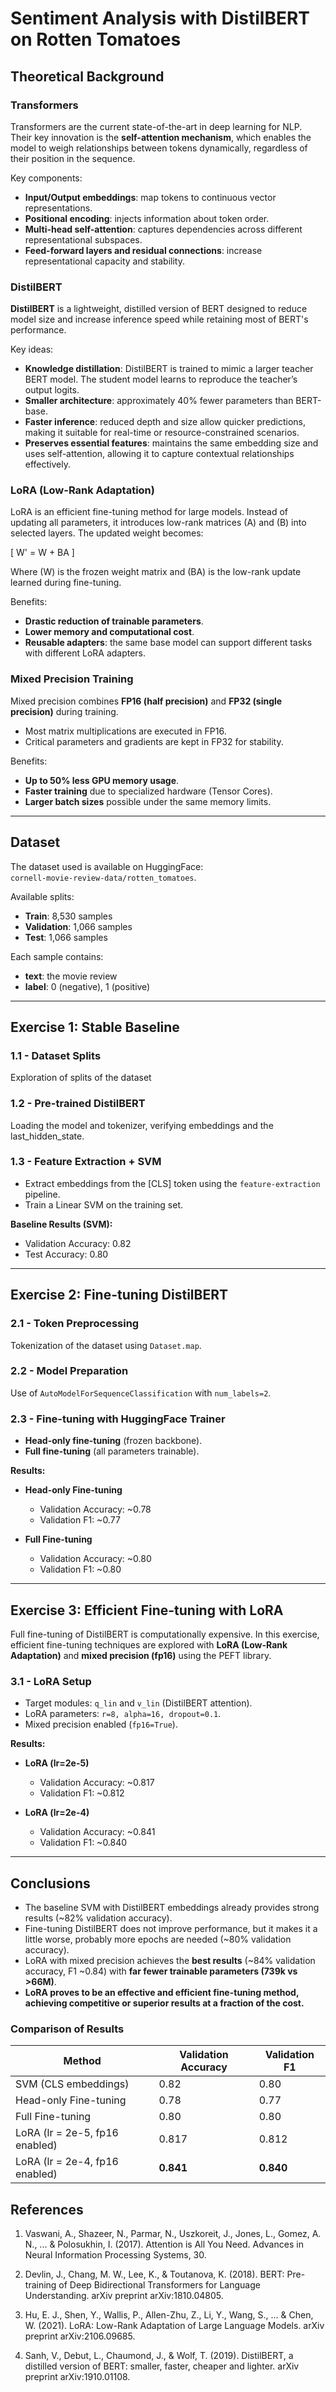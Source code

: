 # Sentiment Analysis with DistilBERT on Rotten Tomatoes  

## Theoretical Background  

### Transformers  
Transformers are the current state-of-the-art in deep learning for NLP. Their key innovation is the **self-attention mechanism**, which enables the model to weigh relationships between tokens dynamically, regardless of their position in the sequence.

Key components:  
- **Input/Output embeddings**: map tokens to continuous vector representations.  
- **Positional encoding**: injects information about token order.  
- **Multi-head self-attention**: captures dependencies across different representational subspaces.  
- **Feed-forward layers and residual connections**: increase representational capacity and stability.  

### DistilBERT  
**DistilBERT** is a lightweight, distilled version of BERT designed to reduce model size and increase inference speed while retaining most of BERT's performance.  

Key ideas:  
- **Knowledge distillation**: DistilBERT is trained to mimic a larger teacher BERT model. The student model learns to reproduce the teacher’s output logits.  
- **Smaller architecture**: approximately 40% fewer parameters than BERT-base.  
- **Faster inference**: reduced depth and size allow quicker predictions, making it suitable for real-time or resource-constrained scenarios.  
- **Preserves essential features**: maintains the same embedding size and uses self-attention, allowing it to capture contextual relationships effectively. 

### LoRA (Low-Rank Adaptation)  
LoRA is an efficient fine-tuning method for large models. Instead of updating all parameters, it introduces low-rank matrices \(A\) and \(B\) into selected layers. The updated weight becomes:  

\[
W' = W + BA
\]  

Where \(W\) is the frozen weight matrix and \(BA\) is the low-rank update learned during fine-tuning.  

Benefits:  
- **Drastic reduction of trainable parameters**.  
- **Lower memory and computational cost**.  
- **Reusable adapters**: the same base model can support different tasks with different LoRA adapters.  

### Mixed Precision Training  
Mixed precision combines **FP16 (half precision)** and **FP32 (single precision)** during training.  
- Most matrix multiplications are executed in FP16.  
- Critical parameters and gradients are kept in FP32 for stability.  

Benefits:  
- **Up to 50% less GPU memory usage**.  
- **Faster training** due to specialized hardware (Tensor Cores).  
- **Larger batch sizes** possible under the same memory limits.  

---

## Dataset  

The dataset used is available on HuggingFace:  
`cornell-movie-review-data/rotten_tomatoes`.  

Available splits:  
- **Train**: 8,530 samples  
- **Validation**: 1,066 samples  
- **Test**: 1,066 samples  

Each sample contains:  
- **text**: the movie review  
- **label**: 0 (negative), 1 (positive)  

---

## Exercise 1: Stable Baseline  

### 1.1 - Dataset Splits  
Exploration of splits of the dataset  

### 1.2 - Pre-trained DistilBERT  
Loading the model and tokenizer, verifying embeddings and the last_hidden_state.  

### 1.3 - Feature Extraction + SVM  
- Extract embeddings from the [CLS] token using the `feature-extraction` pipeline.  
- Train a Linear SVM on the training set.  

**Baseline Results (SVM):**  
- Validation Accuracy: 0.82  
- Test Accuracy: 0.80  

---

## Exercise 2: Fine-tuning DistilBERT  

### 2.1 - Token Preprocessing  
Tokenization of the dataset using `Dataset.map`.  

### 2.2 - Model Preparation  
Use of `AutoModelForSequenceClassification` with `num_labels=2`.  

### 2.3 - Fine-tuning with HuggingFace Trainer  
- **Head-only fine-tuning** (frozen backbone).  
- **Full fine-tuning** (all parameters trainable).  

**Results:**  

- **Head-only Fine-tuning**  
  - Validation Accuracy: ~0.78  
  - Validation F1: ~0.77  

- **Full Fine-tuning**  
  - Validation Accuracy: ~0.80  
  - Validation F1: ~0.80  

---

## Exercise 3: Efficient Fine-tuning with LoRA  

Full fine-tuning of DistilBERT is computationally expensive. In this exercise, efficient fine-tuning techniques are explored with **LoRA (Low-Rank Adaptation)** and **mixed precision (fp16)** using the PEFT library.  

### 3.1 - LoRA Setup  
- Target modules: `q_lin` and `v_lin` (DistilBERT attention).  
- LoRA parameters: `r=8, alpha=16, dropout=0.1`.  
- Mixed precision enabled (`fp16=True`).  

**Results:**  

- **LoRA (lr=2e-5)**  
  - Validation Accuracy: ~0.817  
  - Validation F1: ~0.812  

- **LoRA (lr=2e-4)**  
  - Validation Accuracy: ~0.841  
  - Validation F1: ~0.840  

---

## Conclusions  

- The baseline SVM with DistilBERT embeddings already provides strong results (~82% validation accuracy).  
- Fine-tuning DistilBERT does not improve performance, but it makes it a little worse, probably more epochs are needed (~80% validation accuracy).  
- LoRA with mixed precision achieves the **best results** (~84% validation accuracy, F1 ~0.84) with **far fewer trainable parameters (739k vs >66M)**.  
- **LoRA proves to be an effective and efficient fine-tuning method, achieving competitive or superior results at a fraction of the cost.**  
### Comparison of Results

| Method                         | Validation Accuracy | Validation F1 |
|--------------------------------|---------------------|---------------|
| SVM (CLS embeddings)           | 0.82                | 0.80          |
| Head-only Fine-tuning          | 0.78                | 0.77          |
| Full Fine-tuning               | 0.80                | 0.80          |
| LoRA (lr = 2e-5, fp16 enabled) | 0.817               | 0.812         |
| LoRA (lr = 2e-4, fp16 enabled) | **0.841**           | **0.840**     |

## References

1. Vaswani, A., Shazeer, N., Parmar, N., Uszkoreit, J., Jones, L., Gomez, A. N., ... & Polosukhin, I. (2017). Attention is All You Need. Advances in Neural Information Processing Systems, 30.

2. Devlin, J., Chang, M. W., Lee, K., & Toutanova, K. (2018). BERT: Pre-training of Deep Bidirectional Transformers for Language Understanding. arXiv preprint arXiv:1810.04805.

3. Hu, E. J., Shen, Y., Wallis, P., Allen-Zhu, Z., Li, Y., Wang, S., ... & Chen, W. (2021). LoRA: Low-Rank Adaptation of Large Language Models. arXiv preprint arXiv:2106.09685.

4. Sanh, V., Debut, L., Chaumond, J., & Wolf, T. (2019). DistilBERT, a distilled version of BERT: smaller, faster, cheaper and lighter. arXiv preprint arXiv:1910.01108.
